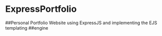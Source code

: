 # ExpressPortfolio
##Personal Portfolio Website using ExpressJS and implementing the EJS templating
##engine
